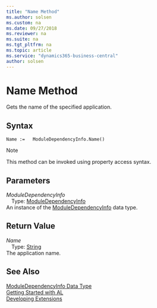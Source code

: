```yaml
---
title: "Name Method"
ms.author: solsen
ms.custom: na
ms.date: 09/27/2018
ms.reviewer: na
ms.suite: na
ms.tgt_pltfrm: na
ms.topic: article
ms.service: "dynamics365-business-central"
author: solsen
---
```

[//]: # (START>DO_NOT_EDIT)
[//]: # (IMPORTANT:Do not edit any of the content between here and the END>DO_NOT_EDIT.)
[//]: # (Any modifications should be made in the .resx files in the ModernDev repo.)
# Name Method
Gets the name of the specified application.

## Syntax
```
Name :=   ModuleDependencyInfo.Name()
```
> [!NOTE]  
> This method can be invoked using property access syntax.  

## Parameters
*ModuleDependencyInfo*  
&emsp;Type: [ModuleDependencyInfo](moduledependencyinfo-data-type.md)  
An instance of the [ModuleDependencyInfo](moduledependencyinfo-data-type.md) data type.  

## Return Value
*Name*  
&emsp;Type: [String](string-data-type.md)  
The application name.  


[//]: # (IMPORTANT: END>DO_NOT_EDIT)
## See Also
[ModuleDependencyInfo Data Type](moduledependencyinfo-data-type.md)  
[Getting Started with AL](../devenv-get-started.md)  
[Developing Extensions](../devenv-dev-overview.md)